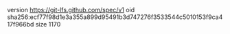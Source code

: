 version https://git-lfs.github.com/spec/v1
oid sha256:ecf77f98d1e3a355a899d95491b3d747276f3533544c5010153f9ca417f966bd
size 1170
